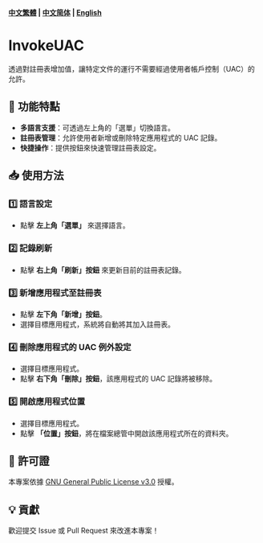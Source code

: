 **[中文繁體](docs/README_zh_TW.md) | [中文简体](docs/README_zh_CN.md) | [English](docs/README_en_US.md)**
# InvokeUAC
透過對註冊表增加值，讓特定文件的運行不需要經過使用者帳戶控制（UAC）的允許。

## 🚀 功能特點
- **多語言支援**：可透過左上角的「選單」切換語言。
- **註冊表管理**：允許使用者新增或刪除特定應用程式的 UAC 記錄。
- **快捷操作**：提供按鈕來快速管理註冊表設定。

## 📥 使用方法

### 1️⃣ 語言設定
- 點擊 **左上角「選單」** 來選擇語言。

### 2️⃣ 記錄刷新
- 點擊 **右上角「刷新」按鈕** 來更新目前的註冊表記錄。

### 3️⃣ 新增應用程式至註冊表
- 點擊 **左下角「新增」按鈕**。
- 選擇目標應用程式，系統將自動將其加入註冊表。

### 4️⃣ 刪除應用程式的 UAC 例外設定
- 選擇目標應用程式。
- 點擊 **右下角「刪除」按鈕**，該應用程式的 UAC 記錄將被移除。

### 5️⃣ 開啟應用程式位置
- 選擇目標應用程式。
- 點擊 **「位置」按鈕**，將在檔案總管中開啟該應用程式所在的資料夾。

## 📜 許可證
本專案依據 [GNU General Public License v3.0](https://www.gnu.org/licenses/gpl-3.0.html) 授權。

## 💡 貢獻
歡迎提交 Issue 或 Pull Request 來改進本專案！

